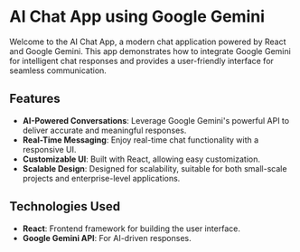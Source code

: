 # AI Chat App using Google Gemini

Welcome to the AI Chat App, a modern chat application powered by React and Google Gemini. This app demonstrates how to integrate Google Gemini for intelligent chat responses and provides a user-friendly interface for seamless communication.

## Features

- **AI-Powered Conversations**: Leverage Google Gemini's powerful API to deliver accurate and meaningful responses.
- **Real-Time Messaging**: Enjoy real-time chat functionality with a responsive UI.
- **Customizable UI**: Built with React, allowing easy customization.
- **Scalable Design**: Designed for scalability, suitable for both small-scale projects and enterprise-level applications.

## Technologies Used

- **React**: Frontend framework for building the user interface.
- **Google Gemini API**: For AI-driven responses.
